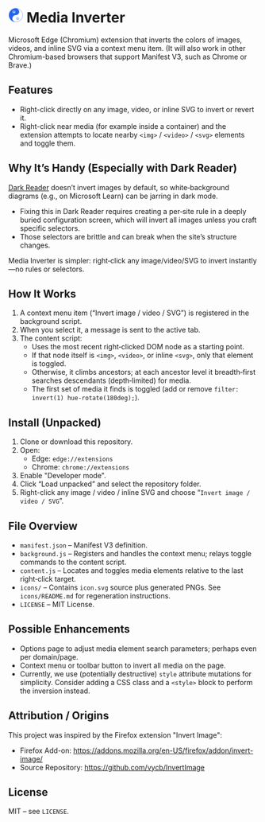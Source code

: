 # <img src="icons/icon.svg" alt="Media Inverter" width="30" height="30"/> Media Inverter

 Microsoft Edge (Chromium) extension that inverts the colors of images, videos, and inline SVG via a context menu item. (It will also work in other Chromium-based browsers that support Manifest V3, such as Chrome or Brave.)

## Features

- Right-click directly on any image, video, or inline SVG to invert or revert it.
- Right-click near media (for example inside a container) and the extension attempts to locate nearby `<img>` / `<video>` / `<svg>` elements and toggle them.

## Why It’s Handy (Especially with Dark Reader)

[Dark Reader](https://microsoftedge.microsoft.com/addons/detail/dark-reader/ifoakfbpdcdoeenechcleahebpibofpc) doesn’t invert images by default, so white‑background diagrams (e.g., on Microsoft Learn) can be jarring in dark mode.

- Fixing this in Dark Reader requires creating a per‑site rule in a deeply buried configuration screen, which will invert all images unless you craft specific selectors.
- Those selectors are brittle and can break when the site’s structure changes.

Media Inverter is simpler: right‑click any image/video/SVG to invert instantly—no rules or selectors.

## How It Works

1. A context menu item (“Invert image / video / SVG”) is registered in the background script.
2. When you select it, a message is sent to the active tab.
3. The content script:
   - Uses the most recent right‑clicked DOM node as a starting point.
   - If that node itself is `<img>`, `<video>`, or inline `<svg>`, only that element is toggled.
   - Otherwise, it climbs ancestors; at each ancestor level it breadth‑first searches descendants (depth‑limited) for media.
   - The first set of media it finds is toggled (add or remove `filter: invert(1) hue-rotate(180deg);`).

## Install (Unpacked)

1. Clone or download this repository.
2. Open:
   - Edge: `edge://extensions`
   - Chrome: `chrome://extensions`
3. Enable "Developer mode".
4. Click “Load unpacked” and select the repository folder.
5. Right-click any image / video / inline SVG and choose “`Invert image / video / SVG`”.

## File Overview

- `manifest.json` – Manifest V3 definition.
- `background.js` – Registers and handles the context menu; relays toggle commands to the content script.
- `content.js` – Locates and toggles media elements relative to the last right‑click target.
- `icons/` – Contains `icon.svg` source plus generated PNGs. See `icons/README.md` for regeneration instructions.
- `LICENSE` – MIT License.

## Possible Enhancements

- Options page to adjust media element search parameters; perhaps even per domain/page.
- Context menu or toolbar button to invert all media on the page.
- Currently, we use (potentially destructive) `style` attribute mutations for simplicity. Consider adding a CSS class and a `<style>` block to perform the inversion instead.

## Attribution / Origins

This project was inspired by the Firefox extension "Invert Image":

- Firefox Add-on: <https://addons.mozilla.org/en-US/firefox/addon/invert-image/>
- Source Repository: <https://github.com/vycb/InvertImage>

## License

MIT – see `LICENSE`.
